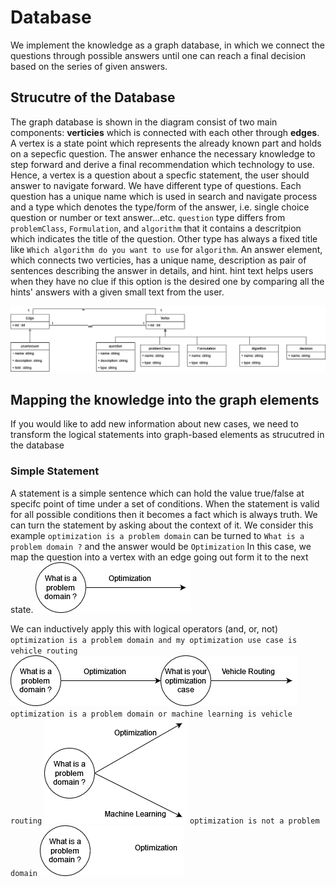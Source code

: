 # Database
We implement the knowledge as a graph database, in which we connect the questions through possible answers until one can reach a final decision based on the series of given answers.

## Strucutre of the Database
The graph database is shown in the diagram consist of two main components: **verticies** which is connected with each other through **edges**. A vertex is a state point which represents the already known part and holds on a sepecfic question. The answer enhance the necessary knowledge to step forward and derive a final recommendation which technology to use. Hence, a vertex is a question about a specfic statement, the user should answer to navigate forward. We have different type of questions. Each question has a unique name which is used in search and navigate process and a type which denotes the type/form of the answer, i.e. single choice question or number or text answer...etc. `question` type differs from `problemClass`, `Formulation`, and `algorithm` that it contains a descritpion which indicates the title of the question. Other type has always a fixed title like `Which algorithm do you want to use` for `algorithm`. An answer element, which connects two verticies, has a unique name, description as pair of sentences describing the answer in details, and hint. hint text helps users when they have no clue if this option is the desired one by comparing all the hints' answers with a given small text from the user.

![Database structure](img/database.png)

## Mapping the knowledge into the graph elements

If you would like to add new information about new cases, we need to transform the logical statements into graph-based elements as strucutred in the database

### Simple Statement
A statement is a simple sentence which can hold the value true/false at specifc point of time under a set of conditions. When the statement is valid for all possible conditions then it becomes a fact which is always truth. We can turn the statement by asking about the context of it. We consider this example
`optimization is a problem domain`
can be turned to
`What is a problem domain ?` and the answer would be `Optimization`
In this case, we map the question into a vertex with an edge going out form it to the next state.
![Simple statement](img/statement.png)

We can inductively apply this with logical operators (and, or, not)
`optimization is a problem domain and my optimization use case is vehicle routing`
![Simple statement](img/and_statement.png)
`optimization is a problem domain or machine learning is vehicle routing`
![Simple statement](img/or.png)
`optimization is not a problem domain`
![Simple statement](img/non_statement.png)

